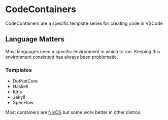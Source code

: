 # CodeContainers
  CodeContainers are a specific template series for creating code in VSCode

## Language Matters
  Most languages need a specific environment in which to run.
  Keeping this environment consistent has always been problematic.
  
### Templates
- DotNetCore
- Haskell
- Idris
- Jekyll
- SpecFlow

Most containers are [NixOS](https://nixos.org) but some work better in other distros.
